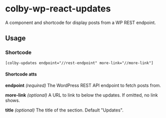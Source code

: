 # colby-wp-react-updates

A component and shortcode for display posts from a WP REST endpoint.

## Usage

### Shortcode

```HTML
[colby-updates endpoint="//rest-endpoint" more-link="//more-link"]
```

#### Shortcode atts

**endpoint** *(required)* The WordPress REST API endpoint to fetch posts from.

**more-link** *(optional)* A URL to link to below the updates. If omitted, no link shows.

**title** *(optional)* The title of the section. Default "Updates".
